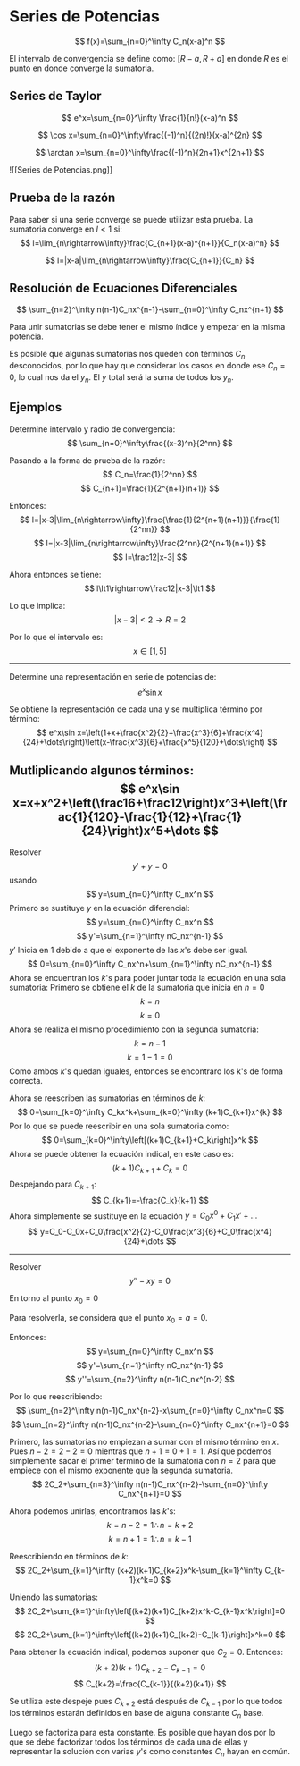 # Series de Potencias
$$
f(x)=\sum_{n=0}^\infty C_n(x-a)^n
$$

El intervalo de convergencia se define como: $\left[R-a,R+a\right]$ en donde $R$ es el punto en donde converge la sumatoria.

## Series de Taylor
$$
e^x=\sum_{n=0}^\infty \frac{1}{n!}(x-a)^n
$$

$$
\cos x=\sum_{n=0}^\infty\frac{(-1)^n}{(2n)!}(x-a)^{2n}
$$

$$
\arctan x=\sum_{n=0}^\infty\frac{(-1)^n}{2n+1}x^{2n+1}
$$

![[Series de Potencias.png]]
## Prueba de la razón
Para saber si una serie converge se puede utilizar esta prueba. La sumatoria converge en $l\lt1$ si:
$$
l=\lim_{n\rightarrow\infty}\frac{C_{n+1}(x-a)^{n+1}}{C_n(x-a)^n}
$$

$$
l=|x-a|\lim_{n\rightarrow\infty}\frac{C_{n+1}}{C_n}
$$

## Resolución de Ecuaciones Diferenciales
$$
\sum_{n=2}^\infty n(n-1)C_nx^{n-1}-\sum_{n=0}^\infty C_nx^{n+1}
$$

Para unir sumatorias se debe tener el mismo índice y empezar en la misma potencia.

Es posible que algunas sumatorias nos queden con términos $C_n$ desconocidos, por lo que hay que considerar los casos en donde ese $C_n=0$, lo cual nos da el $y_n$. El $y$ total será la suma de todos los $y_n$.

## Ejemplos
Determine intervalo y radio de convergencia:
$$
\sum_{n=0}^\infty\frac{(x-3)^n}{2^nn}
$$

Pasando a la forma de prueba de la razón:
$$
C_n=\frac{1}{2^nn}
$$
$$
C_{n+1}=\frac{1}{2^{n+1}(n+1)}
$$

Entonces:
$$
l=|x-3|\lim_{n\rightarrow\infty}\frac{\frac{1}{2^{n+1}(n+1)}}{\frac{1}{2^nn}}
$$
$$
l=|x-3|\lim_{n\rightarrow\infty}\frac{2^nn}{2^{n+1}(n+1)}
$$
$$
l=\frac12|x-3|
$$

Ahora entonces se tiene:
$$
l\lt1\rightarrow\frac12|x-3|\lt1
$$

Lo que implica:
$$
|x-3|\lt2\rightarrow R=2
$$

Por lo que el intervalo es:
$$
x\in\left[1,5\right]
$$

---
Determine una representación en serie de potencias de:
$$
e^x\sin x
$$

Se obtiene la representación de cada una y se multiplica término por término:
$$
e^x\sin x=\left(1+x+\frac{x^2}{2}+\frac{x^3}{6}+\frac{x^4}{24}+\dots\right)\left(x-\frac{x^3}{6}+\frac{x^5}{120}+\dots\right)
$$

Mutliplicando algunos términos:
$$
e^x\sin x=x+x^2+\left(\frac16+\frac12\right)x^3+\left(\frac{1}{120}-\frac{1}{12}+\frac{1}{24}\right)x^5+\dots
$$
---
Resolver
$$
y'+y=0
$$
usando
$$
y=\sum_{n=0}^\infty C_nx^n
$$
Primero se sustituye $y$ en la ecuación diferencial:
$$
y=\sum_{n=0}^\infty C_nx^n
$$
$$
y'=\sum_{n=1}^\infty nC_nx^{n-1}
$$
$y'$ Inicia en 1 debido a que el exponente de las $x$'s debe ser igual.
$$
0=\sum_{n=0}^\infty C_nx^n+\sum_{n=1}^\infty nC_nx^{n-1}
$$
Ahora se encuentran los $k$'s para poder juntar toda la ecuación en una sola sumatoria:
Primero se obtiene el $k$ de la sumatoria que inicia en $n=0$
$$
k=n
$$
$$
k=0
$$
Ahora se realiza el mismo procedimiento con la segunda sumatoria:
$$
k=n-1
$$
$$
k=1-1=0
$$
Como ambos $k$'s quedan iguales, entonces se encontraro los k's de forma correcta.

Ahora se reescriben las sumatorias en términos de $k$:
$$
0=\sum_{k=0}^\infty C_kx^k+\sum_{k=0}^\infty (k+1)C_{k+1}x^{k}
$$
Por lo que se puede reescribir en una sola sumatoria como:
$$
0=\sum_{k=0}^\infty\left[(k+1)C_{k+1}+C_k\right]x^k
$$
Ahora se puede obtener la ecuación indical, en este caso es:
$$
(k+1)C_{k+1}+C_k=0
$$
Despejando para $C_{k+1}$:
$$
C_{k+1}=-\frac{C_k}{k+1}
$$
Ahora simplemente se sustituye en la ecuación $y=C_0x^0+C_1x'+\dots$
$$
y=C_0-C_0x+C_0\frac{x^2}{2}-C_0\frac{x^3}{6}+C_0\frac{x^4}{24}+\dots
$$

---
Resolver
$$
y''-xy=0
$$

En torno al punto $x_0=0$

Para resolverla, se considera que el punto $x_0=a=0$.

Entonces:
$$
y=\sum_{n=0}^\infty C_nx^n
$$
$$
y'=\sum_{n=1}^\infty nC_nx^{n-1}
$$
$$
y''=\sum_{n=2}^\infty n(n-1)C_nx^{n-2}
$$

Por lo que reescribiendo:
$$
\sum_{n=2}^\infty n(n-1)C_nx^{n-2}-x\sum_{n=0}^\infty C_nx^n=0
$$
$$
\sum_{n=2}^\infty n(n-1)C_nx^{n-2}-\sum_{n=0}^\infty C_nx^{n+1}=0
$$

Primero, las sumatorias no empiezan a sumar con el mismo término en $x$. Pues $n-2=2-2=0$ mientras que $n+1=0+1=1$. Así que podemos simplemente sacar el primer término de la sumatoria con $n=2$ para que empiece con el mismo exponente que la segunda sumatoria.
$$
2C_2+\sum_{n=3}^\infty n(n-1)C_nx^{n-2}-\sum_{n=0}^\infty C_nx^{n+1}=0
$$

Ahora podemos unirlas, encontramos las $k$'s:
$$
k=n-2=1\therefore n=k+2
$$
$$
k=n+1=1\therefore n=k-1
$$

Reescribiendo en términos de $k$:
$$
2C_2+\sum_{k=1}^\infty (k+2)(k+1)C_{k+2}x^k-\sum_{k=1}^\infty C_{k-1}x^k=0
$$

Uniendo las sumatorias:
$$
2C_2+\sum_{k=1}^\infty\left[(k+2)(k+1)C_{k+2}x^k-C_{k-1}x^k\right]=0
$$
$$
2C_2+\sum_{k=1}^\infty\left[(k+2)(k+1)C_{k+2}-C_{k-1}\right]x^k=0
$$

Para obtener la ecuación indical, podemos suponer que $C_2=0$. Entonces:
$$
(k+2)(k+1)C_{k+2}-C_{k-1}=0
$$
$$
C_{k+2}=\frac{C_{k-1}}{(k+2)(k+1)}
$$

Se utiliza este despeje pues $C_{k+2}$ está después de $C_{k-1}$ por lo que todos los términos estarán definidos en base de alguna constante $C_n$ base.

Luego se factoriza para esta constante. Es posible que hayan dos por lo que se debe factorizar todos los términos de cada una de ellas y representar la solución con varias $y$'s como constantes $C_n$ hayan en común.
